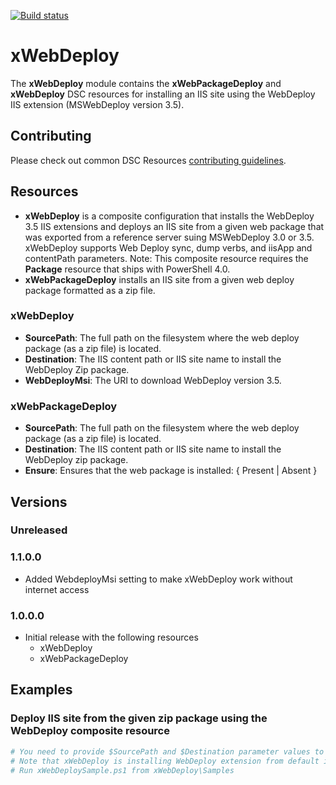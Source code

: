 [![Build status](https://ci.appveyor.com/api/projects/status/slalax51x0djryqc/branch/master?svg=true)](https://ci.appveyor.com/project/PowerShell/xwebdeploy/branch/master)

# xWebDeploy

The **xWebDeploy** module contains the **xWebPackageDeploy** and **xWebDeploy** DSC resources for installing an IIS site using the WebDeploy IIS extension (MSWebDeploy version 3.5). 

## Contributing
Please check out common DSC Resources [contributing guidelines](https://github.com/PowerShell/DscResource.Kit/blob/master/CONTRIBUTING.md).


## Resources

* **xWebDeploy** is a composite configuration that installs the WebDeploy 3.5 IIS extensions and deploys an IIS site from a given web package that was exported from a reference server suing MSWebDeploy 3.0 or 3.5. 
xWebDeploy supports Web Deploy sync, dump verbs, and iisApp and contentPath parameters. 
Note: This composite resource requires the **Package** resource that ships with PowerShell 4.0. 
* **xWebPackageDeploy** installs an IIS site from a given web deploy package formatted as a zip file. 

### xWebDeploy

* **SourcePath**: The full path on the filesystem where the web deploy package (as a zip file) is located. 
* **Destination**: The IIS content path or IIS site name to install the WebDeploy Zip package. 
* **WebDeployMsi**: The URI to download WebDeploy version 3.5.

### xWebPackageDeploy

* **SourcePath**: The full path on the filesystem where the web deploy package (as a zip file) is located. 
* **Destination**: The IIS content path or IIS site name to install the WebDeploy zip package. 
* **Ensure**: Ensures that the web package is installed: { Present | Absent }

## Versions

### Unreleased


### 1.1.0.0

* Added WebdeployMsi setting to make xWebDeploy work without internet access

### 1.0.0.0

* Initial release with the following resources 
    - xWebDeploy
    - xWebPackageDeploy

## Examples

### Deploy IIS site from the given zip package using the WebDeploy composite resource

```powershell
# You need to provide $SourcePath and $Destination parameter values to be able to run this sample Sample  
# Note that xWebDeploy is installing WebDeploy extension from default install location "$env:ProgramFiles\WindowsPowerShell\Modules\xWebDeploy\InstallerMsi. 
# Run xWebDeploySample.ps1 from xWebDeploy\Samples
```
